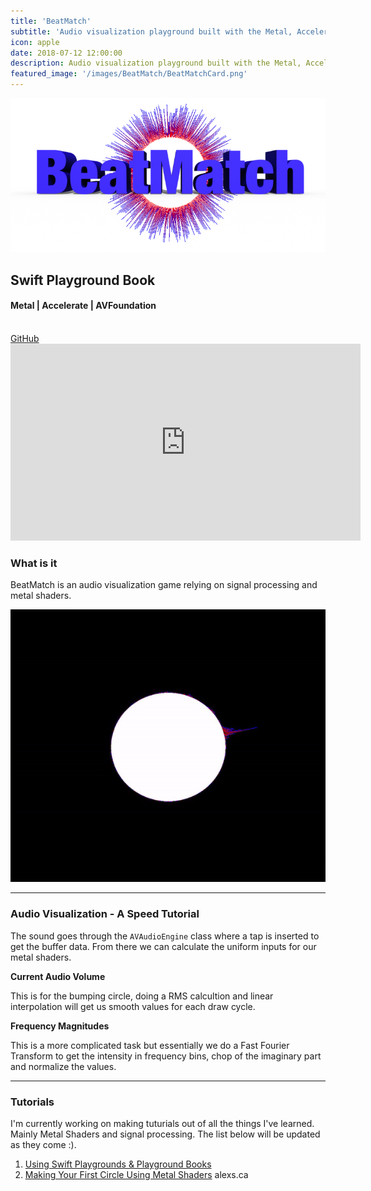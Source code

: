 ```yaml
---
title: 'BeatMatch'
subtitle: 'Audio visualization playground built with the Metal, Accelerate and AVFoundation frameworks'
icon: apple
date: 2018-07-12 12:00:00
description: Audio visualization playground built with the Metal, Accelerate and AVFoundation frameworks.
featured_image: '/images/BeatMatch/BeatMatchCard.png'
---
```


<div class="center">
    <img src="/images/BeatMatch/logo.png">
    <h2><i class="fab fa-apple"></i> Swift Playground Book</h2>
    <h4>Metal | Accelerate | AVFoundation</h4>
	<br>
	<a href="https://github.com/barbulescualex/BeatMatch" class="buttonBlue button--large">GitHub</a>
    <br>
    <iframe width="560" height="315" src="https://www.youtube.com/embed/7e6X7DzddIQ" frameborder="0" allowfullscreen></iframe>
</div>

### What is it

BeatMatch is an audio visualization game relying on signal processing and metal shaders. 

<img src="/images/BeatMatch/visulizerDemo.gif"/>

---

### Audio Visualization - A Speed Tutorial

The sound goes through the `AVAudioEngine` class where a tap is inserted to get the buffer data. From there we can calculate the uniform inputs for our metal shaders.

**Current Audio Volume**

This is for the bumping circle, doing a RMS calcultion and linear interpolation will get us smooth values for each draw cycle.

**Frequency Magnitudes**

This is a more complicated task but essentially we do a Fast Fourier Transform to get the intensity in frequency bins, chop of the imaginary part and normalize the values.

---

### Tutorials
I'm currently working on making tuturials out of all the things I've learned. Mainly Metal Shaders and signal processing. The list below will be updated as they come :).

1. [Using Swift Playgrounds & Playground Books](https://medium.com/@barbulescualex/using-swift-playgrounds-playground-books-87c2707be2b5)
2. [Making Your First Circle Using Metal Shaders](https://medium.com/@barbulescualex/making-your-first-circle-using-metal-shaders-1e5049ec8505)
alexs.ca